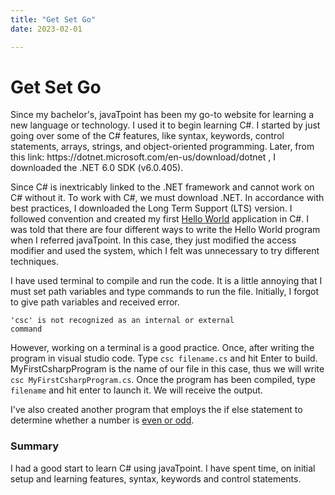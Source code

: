 ```yaml
---
title: "Get Set Go"
date: 2023-02-01

---
```

<h1><b>Get Set Go</b></h1>
<p>
Since my bachelor's, javaTpoint has been my go-to website for learning a new language or technology. I used it to begin learning C#. I started by just going over some of the C# features, like syntax, keywords, control statements, arrays, strings, and object-oriented programming. Later, from this link: https://dotnet.microsoft.com/en-us/download/dotnet , I downloaded the .NET 6.0 SDK (v6.0.405).
</p>
<p>
Since C# is inextricably linked to the .NET framework and cannot work on C# without it. To work with C#, we must download .NET. In accordance with best practices, I downloaded the Long Term Support (LTS) version. I followed convention and created my first <a href="https://github.com/rugveth1210/Language-Learning-Blog/blob/main/_Codes/MyFirstCsharpProgram.cs">Hello World</a> application in C#. I was told that there are four different ways to write the Hello World program when I referred javaTpoint. In this case, they just modified the access modifier and used the system, which I felt was unnecessary to try different techniques.
</p>
<p>
I have used terminal to compile and run the code. It is a little annoying that I must set path variables and type commands to run the file. Initially, I forgot to give path variables and received error.
</p>

<code>'csc' is not recognized as an internal or external command</code>

<p>
However, working on a terminal is a good practice. Once, after writing the program in visual studio code. Type <code>csc filename.cs</code> and hit Enter to build. MyFirstCsharpProgram is the name of our file in this case, thus we will write <code>csc MyFirstCsharpProgram.cs</code>. Once the program has been compiled, type <code>filename</code> and hit enter to launch it. We will receive the output.
</p>
<p>
I've also created another program that employs the if else statement to determine whether a number is <a href="https://github.com/rugveth1210/Language-Learning-Blog/blob/main/_Codes/IfElseCsharp.cs">even or odd</a>.
</p>
<h3><b>Summary</b></h3>
<p>
I had a good start to learn C# using javaTpoint. I have spent time, on initial setup and learning features, syntax, keywords and control statements.
</p>

